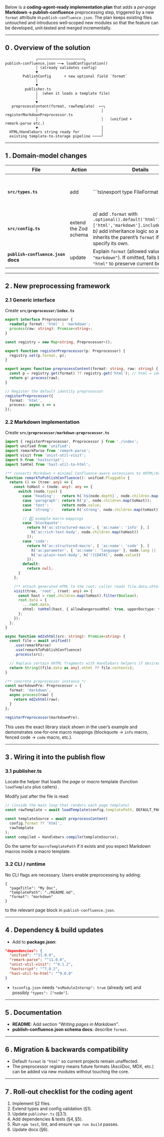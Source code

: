 Below is a **coding‑agent‑ready implementation plan** that adds a *per‑page* **Markdown → publish‑confluence** preprocessing step, triggered by a new `format` attribute in `publish‑confluence.json`.
The plan keeps existing files untouched and introduces well‑scoped new modules so that the feature can be developed, unit‑tested and merged incrementally.

---

## 0 . Overview of the solution

```
              ┌─────────────────────┐
publish‑confluence.json ──► loadConfiguration()
              │ (already validates config)
              ▼
        PublishConfig      + new optional field `format`
              │
              ▼
         publisher.ts
              │  (when it loads a template file)
              │
              ▼
   preprocessContent(format, rawTemplate)  ←─┐
              │                             │ registerMarkdownPreprocessor.ts
              │                             │   (unified + remark‑parse etc.)
              ▼                             │
  HTML/Handlebars string ready for          │
  existing template‑to‑storage pipeline ────┘
```

---

## 1 .  Domain‑model changes

| File                               | Action                | Details                                                                                                                                                                                                         |                                                                                                         |
| ---------------------------------- | --------------------- | --------------------------------------------------------------------------------------------------------------------------------------------------------------------------------------------------------------- | ------------------------------------------------------------------------------------------------------- |
| **`src/types.ts`**                 | add                   | \`\`\`ts\nexport type FileFormat = 'html'                                                                                                                                                                       | 'markdown';\n``<br>and extend `PublishConfig`:<br>``ts\nformat?: FileFormat; // default 'html'\n\`\`\`  |
| **`src/config.ts`**                | extend the Zod schema | *a)* add `.format` with `.optional().default('html').refine(v=>['html','markdown'].includes(v))`.<br>*b)* add inheritance logic so a child page inherits the parent’s `format` if it does not specify its own.  |                                                                                                         |
| **`publish‑confluence.json` docs** | update                | Explain `format` (allowed values: `"html"` \| `"markdown"`). If omitted, falls back to `"html"` to preserve current behaviour.                                                                                  |                                                                                                         |

---

## 2 .  New preprocessing framework

### 2.1  Generic interface

Create **`src/preprocessor/index.ts`**

```ts
export interface Preprocessor {
  readonly format: 'html' | 'markdown';
  process(raw: string): Promise<string>;
}

const registry = new Map<string, Preprocessor>();

export function registerPreprocessor(p: Preprocessor) {
  registry.set(p.format, p);
}

export async function preprocessContent(format: string, raw: string) {
  const p = registry.get(format) ?? registry.get('html'); // html = identity
  return p!.process(raw);
}

// Register the default identity preprocessor
registerPreprocessor({
  format: 'html',
  process: async s => s
});
```

### 2.2  Markdown implementation

Create **`src/preprocessor/markdown-preprocessor.ts`**

```ts
import { registerPreprocessor, Preprocessor } from './index';
import unified from 'unified';
import remarkParse from 'remark-parse';
import visit from 'unist-util-visit';
import h from 'hastscript';
import toHtml from 'hast-util-to-html';

/** converts Markdown + minimal Confluence‑aware extensions to XHTML/Handlebars */
function remarkToPublishConfluence(): unified.Pluggable {
  return () => (tree: any) => {
    const toHast = (node: any): any => {
      switch (node.type) {
        case 'heading':   return h(`h${node.depth}`, node.children.map(toHast));
        case 'paragraph': return h('p', node.children.map(toHast));
        case 'text':      return node.value;
        case 'strong':    return h('strong', node.children.map(toHast));

        // 1️⃣ example macro mappings
        case 'blockquote':
          return h('ac:structured-macro', { 'ac:name': 'info' }, [
            h('ac:rich-text-body', node.children.map(toHast))
          ]);
        case 'code':
          return h('ac:structured-macro', { 'ac:name': 'code' }, [
            h('ac:parameter', { 'ac:name': 'language' }, node.lang || ''),
            h('ac:plain-text-body', h('![CDATA[', node.value))
          ]);
        default:
          return null;
      }
    };

    /** attach generated HTML to the root; caller reads file.data.xhtml */
    visit(tree, 'root', (root: any) => {
      const hast = root.children.map(toHast).filter(Boolean);
      root.data = {
        ...root.data,
        xhtml: toHtml(hast, { allowDangerousHtml: true, upperDoctype: true })
      };
    });
  };
}

async function md2xhtml(src: string): Promise<string> {
  const file = await unified()
    .use(remarkParse)
    .use(remarkToPublishConfluence)
    .process(src);

  // Replace certain XHTML fragments with Handlebars helpers if desired
  return String((file.data as any).xhtml ?? file.contents);
}

/** concrete preprocessor instance */
const markdownPre: Preprocessor = {
  format: 'markdown',
  async process(raw) {
    return md2xhtml(raw);
  }
};

registerPreprocessor(markdownPre);
```

This uses the exact library stack shown in the user’s example and demonstrates one‑for‑one macro mappings (blockquote → `info` macro, fenced code → `code` macro, etc.).

---

## 3 .  Wiring it into the publish flow

### 3.1  publisher.ts

Locate the helper that loads the *page* or *macro* template (function `loadTemplate` plus callers) .

Modify just after the file is read:

```ts
// (inside the main loop that renders each page template)
const rawTemplate = await loadTemplate(config.templatePath, DEFAULT_PAGE_TEMPLATE);

const templateSource = await preprocessContent(
  config.format ?? 'html',
  rawTemplate
);
const compiled = Handlebars.compile(templateSource);
```

Do the same for `macroTemplatePath` if it exists and you expect Markdown macros inside a macro template.

### 3.2  CLI / runtime

No CLI flags are necessary. Users enable preprocessing by adding:

```jsonc
{
  "pageTitle": "My Doc",
  "templatePath": "./README.md",
  "format": "markdown"
}
```

to the relevant page block in `publish-confluence.json`.

---

## 4 .  Dependency & build updates

* Add to **package.json**:

```json
"dependencies": {
  "unified": "^11.0.0",
  "remark-parse": "^11.0.0",
  "unist-util-visit": "^4.1.2",
  "hastscript": "^7.0.2",
  "hast-util-to-html": "^9.0.0"
}
```

* `tsconfig.json` needs `"esModuleInterop": true` (already set) and possibly `"types": ["node"]`.

---

## 5 .  Documentation

* **README**: Add section *“Writing pages in Markdown”*.
* **publish‑confluence.json schema docs**: describe `format`.

---

## 6 .  Migration & backwards compatibility

* Default `format` is `"html"` so current projects remain unaffected.
* The preprocessor registry means future formats (AsciiDoc, MDX, etc.) can be added via new modules without touching the core.

---

## 7 .  Roll‑out checklist for the coding agent

1. Implement §2 files.
2. Extend types and config validation (§1).
3. Update `publisher.ts` (§3.1).
4. Add dependencies & tests (§4, §5).
5. Run `npm test`, lint, and ensure `npm run build` passes.
6. Update docs (§6).

